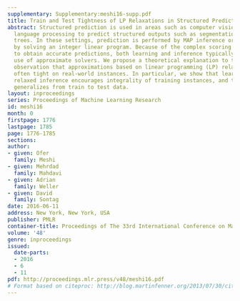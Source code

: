 ```yaml
---
supplementary: Supplementary:meshi16-supp.pdf
title: Train and Test Tightness of LP Relaxations in Structured Prediction
abstract: Structured prediction is used in areas such as computer vision and natural
  language processing to predict structured outputs such as segmentations or parse
  trees. In these settings, prediction is performed by MAP inference or, equivalently,
  by solving an integer linear program. Because of the complex scoring functions required
  to obtain accurate predictions, both learning and inference typically require the
  use of approximate solvers. We propose a theoretical explanation to the striking
  observation that approximations based on linear programming (LP) relaxations are
  often tight on real-world instances. In particular, we show that learning with LP
  relaxed inference encourages integrality of training instances, and that tightness
  generalizes from train to test data.
layout: inproceedings
series: Proceedings of Machine Learning Research
id: meshi16
month: 0
firstpage: 1776
lastpage: 1785
page: 1776-1785
sections: 
author:
- given: Ofer
  family: Meshi
- given: Mehrdad
  family: Mahdavi
- given: Adrian
  family: Weller
- given: David
  family: Sontag
date: 2016-06-11
address: New York, New York, USA
publisher: PMLR
container-title: Proceedings of The 33rd International Conference on Machine Learning
volume: '48'
genre: inproceedings
issued:
  date-parts:
  - 2016
  - 6
  - 11
pdf: http://proceedings.mlr.press/v48/meshi16.pdf
# Format based on citeproc: http://blog.martinfenner.org/2013/07/30/citeproc-yaml-for-bibliographies/
---
```

